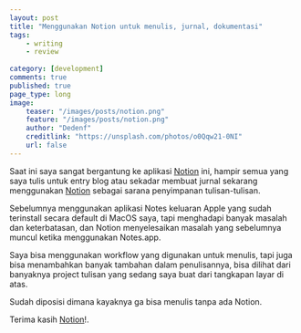 ```yaml
---
layout: post
title: "Menggunakan Notion untuk menulis, jurnal, dokumentasi"
tags: 
    - writing
    - review
        
category: [development]
comments: true
published: true
page_type: long
image:
    teaser: "/images/posts/notion.png"
    feature: "/images/posts/notion.png"
    author: "Dedenf"
    creditlink: "https://unsplash.com/photos/o0Qqw21-0NI"
    url: false
---
```


Saat ini saya sangat bergantung ke aplikasi [Notion](https://www.notion.so/) ini, hampir semua yang saya tulis untuk entry blog atau sekadar membuat jurnal sekarang menggunakan [Notion](https://www.notion.so/) sebagai sarana penyimpanan tulisan-tulisan.

Sebelumnya menggunakan aplikasi Notes keluaran Apple yang sudah terinstall secara default di MacOS saya, tapi menghadapi banyak masalah dan keterbatasan, dan Notion menyelesaikan masalah yang sebelumnya muncul ketika menggunakan Notes.app.

Saya bisa menggunakan workflow yang digunakan untuk menulis, tapi juga bisa menambahkan banyak tambahan dalam penulisannya, bisa dilihat dari banyaknya project tulisan yang sedang saya buat dari tangkapan layar di atas.

Sudah diposisi dimana kayaknya ga bisa menulis tanpa ada Notion. 

Terima kasih [Notion](https://www.notion.so/)!.